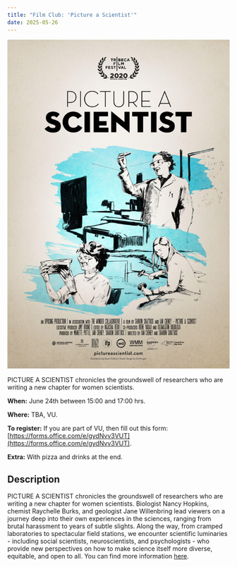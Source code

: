 ```yaml
---
title: "Film Club: 'Picture a Scientist'"
date: 2025-05-26
---
```


![Picture a Scientist](/images/events/picture_a_scientist.jpg)

PICTURE A SCIENTIST chronicles the groundswell of researchers who are writing a new chapter for women scientists.

**When:** June 24th between 15:00 and 17:00 hrs.

**Where:** TBA, VU.

**To register:** If you are part of VU, then fill out this form: [https://forms.office.com/e/gydNvv3VUT](https://forms.office.com/e/gydNvv3VUT).

**Extra:** With pizza and drinks at the end.

## Description

PICTURE A SCIENTIST chronicles the groundswell of researchers who are writing a new chapter for women scientists. Biologist Nancy Hopkins, chemist Raychelle Burks, and geologist Jane Willenbring lead viewers on a journey deep into their own experiences in the sciences, ranging from brutal harassment to years of subtle slights. Along the way, from cramped laboratories to spectacular field stations, we encounter scientific luminaries - including social scientists, neuroscientists, and psychologists - who provide new perspectives on how to make science itself more diverse, equitable, and open to all. You can find more information [here](https://www.pictureascientist.com/).



